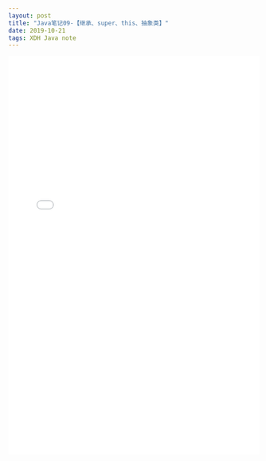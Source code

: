 ```yaml
---  
layout: post  
title: "Java笔记09-【继承、super、this、抽象类】"  
date: 2019-10-21  
tags: XDH Java note  
---  
```


<embed width="100%" height="800" src="/source/pdf/extend.pdf">